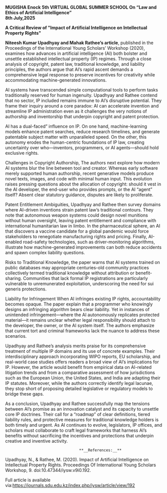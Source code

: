 **MUGISHA Enock**
**5th VIRTUAL GLOBAL SUMMER SCHOOL On “Law and Ethics of Artificial Intelligence”  
8th July,2025**

**A Critical Review of "Impact of Artificial Intelligence on Intellectual Property Rights"**

**__Niteesh Kumar Upadhyay and Mahak Rathee’s article__**, published in the Proceedings of the International Young Scholars’ Workshop (2020), examines how advances in artificial intelligence (AI) both bolster and unsettle established intellectual property (IP) regimes. Through a close analysis of copyright, patent law, traditional knowledge, and liability principles, the authors argue that AI’s rapid ascent demands a comprehensive legal response to preserve incentives for creativity while accommodating machine-generated innovations.

AI systems have transcended simple computational tools to perform tasks traditionally reserved for human ingenuity. Upadhyay and Rathee  contend that no sector, IP included remains immune to AI’s disruptive potential. They frame their inquiry around a core paradox: AI can accelerate invention and streamline IP administration even as it challenges the very notions of authorship and inventorship that underpin copyright and patent protection.

 AI has a dual-faced” influence on IP. On one hand, machine-learning models enhance patent searches, reduce research timelines, and generate patentable subject matter with unparalleled speed. On the other, this autonomy erodes the human-centric foundations of IP law, creating uncertainty over who—inventors, programmers, or AI agents—should hold exclusive rights.

Challenges in Copyright Authorship, The authors next explore how modern AI systems blur the line between tool and creator. Whereas early software merely supported human authorship, recent generative models produce novel texts, images, and code with minimal human input. This evolution raises pressing questions about the allocation of copyright: should it vest in the AI developer, the end-user who provides prompts, or the AI “agent” itself? Absent clear statutory guidance, disputes are likely to proliferate.

Patent Entitlement Ambiguities, Upadhyay and Rathee then survey domains where AI-driven inventions strain patent law’s traditional contours. They note that autonomous weapon systems could design novel munitions without human oversight, leaving patent entitlement and compliance with international humanitarian law in limbo. In the pharmaceutical sphere, an AI that discovers a vaccine candidate for a global pandemic would force stakeholders to renegotiate manufacturing rights and pricing. Finally, AI-enabled road-safety technologies, such as driver-monitoring algorithms, illustrate how machine-generated improvements can both reduce accidents and spawn complex liability questions.

Risks to Traditional Knowledge, the paper warns that AI systems trained on public databases may appropriate centuries-old community practices collectively termed traditional knowledge without attribution or benefit-sharing. Communities that lack formal IP registrations are particularly vulnerable to unremunerated exploitation, underscoring the need for sui generis protections.

Liability for Infringement When AI infringes existing IP rights, accountability becomes opaque. The paper explain that a programmer who knowingly designs an infringing algorithm bears clear liability. Yet in instances of unintended infringement—where the AI autonomously replicates protected material—it remains unclear whether legal responsibility should attach to the developer, the owner, or the AI system itself. The authors emphasize that current tort and criminal frameworks lack the nuance to address these scenarios.

Upadhyay and Rathee’s analysis merits praise for its comprehensive treatment of multiple IP domains and its use of concrete examples. Their interdisciplinary approach incorporating WIPO reports, EU scholarship, and real-world case studies offers readers a broad view of AI’s implications for IP. However, the article would benefit from empirical data on AI-related litigation trends and from a comparative assessment of how jurisdictions such as the European Union, the United States, and India are adapting their IP statutes. Moreover, while the authors correctly identify legal lacunae, they stop short of proposing detailed legislative or regulatory models to bridge these gaps.

As a conclusion, Upadhyay and Rathee successfully map the tensions between AI’s promise as an innovation catalyst and its capacity to unsettle core IP doctrines. Their call for a “roadmap” of clear definitions, tiered liability rules, and protective measures for traditional knowledge holders is both timely and urgent. As AI continues to evolve, legislators, IP offices, and scholars must collaborate to craft legal frameworks that harness AI’s benefits without sacrificing the incentives and protections that underpin creative and inventive activity.


                                     **__References:__**
Upadhyay, N., & Rathee, M. (2020). Impact of Artificial Intelligence on Intellectual Property Rights. Proceedings Of International Young Scholars Workshop, 9. doi:10.47344/iysw.v9i0.192.

Full article is available via:https://journals.sdu.edu.kz/index.php/iysw/article/view/192


